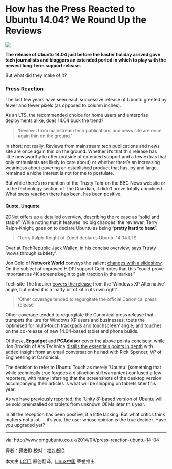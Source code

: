 How has the Press Reacted to Ubuntu 14.04? We Round Up the Reviews
================================================================================
![](http://www.omgubuntu.co.uk/wp-content/uploads/2014/04/ubuntu-desktop.jpg)

**The release of Ubuntu 14.04 just before the Easter holiday arrived gave tech journalists and bloggers an extended period in which to play with the newest long-term support release.**

But what did they make of it?

### Press Reaction ###

The last few years have seen each successive release of Ubuntu greeted by fewer and fewer pixels (as opposed to column inches).

As an LTS, the recommended choice for home users and enterprise deployments alike, does 14.04 buck the trend?

> ‘Reviews from mainstream tech publications and news site are once again thin on the ground.’

In short: not really. Reviews from mainstream tech publications and news site are once again thin on the ground. Whether it’s that this release has little newsworthy to offer (outside of extended support and a few extras that only enthusiasts are likely to care about) or whether there’s an increasing weariness about covering an established product that has, by and large, remained a niche interest is not for me to postulate.

But while there’s no mention of the Trusty Tahr on the BBC News website or in the technology section of The Guardian, it didn’t arrive totally unnoticed. What press reaction there has been, has been positive.

#### Quote, Unquote ####

ZDNet offers up a [detailed overview][1], describing the release as “solid and stable”. While noting that it features ‘no big changes’ the reviewer, Terry Ralph-Knight, goes on to declare Ubuntu as being “**pretty hard to beat**”. 

> ‘Terry Ralph-Knight of Zdnet declares Ubuntu 14.04 LTS

Over at TechRepublic Jack Wallen, in his concise overview, [says Trusty][2] ‘wows through subtlety‘.

Jon Gold of **Network World** conveys the salient [changes with a slideshow][3]. On the subject of improved HiDPI support Gold notes that this “could prove important as 4K screens begin to gain traction in the market.”

Tech site The Inquirer [covers the release][4] from the ‘Windows XP Alternative’ angle, but noted it is a ‘natty bit of kit in its own right’.

> ‘Other coverage tended to regurgitate the official Canonical press release’

Other coverage tended to regurgitate the Canonical press release that trumpets the lure for Windows XP users and businesses; touts the ‘optimised for multi-touch trackpads and touchscreen’ angle; and touches on the co-release of new 14.04-based tablet and phone builds.

Of these, **Engadget** and **PCAdvisor** cover the [above points concisely][5], while Jon Brodkin of Ars Technica [distills the essentials points in depth][6] with added insight from an email conversation he had with Rick Spencer, VP of Engineering at Canonical.

The decision to refer to Ubuntu Touch as merely ‘Ubuntu’ (something that while technically true forgoes a distinction still warranted) confused a few reporters, with many inferring that the screenshots of the desktop version accompanying their articles is what will be shipping on tablets later this year.

As we have previously reported, the ‘Unity 8′-based version of Ubuntu will be sold preinstalled on tablets from unknown OEMs later this year.

In all the reception has been positive, if a little lacking. But what critics think matters not a jot — it’s you, the user whose opinion is the true decider. Have you upgraded yet?

--------------------------------------------------------------------------------

via: http://www.omgubuntu.co.uk/2014/04/press-reaction-ubuntu-14-04

译者：[译者ID](https://github.com/译者ID) 校对：[校对者ID](https://github.com/校对者ID)

本文由 [LCTT](https://github.com/LCTT/TranslateProject) 原创翻译，[Linux中国](http://linux.cn/) 荣誉推出

[1]:http://www.zdnet.com/ubuntu-14-04-lts-trusty-tahr-review-solid-and-stable-but-no-big-changes-7000028437/
[2]:http://www.techrepublic.com/article/ubuntu-14-04-wows-through-subtlety/
[3]:http://www.networkworld.com/slideshow/149046/first-look-ubuntu-1404-lts.html
[4]:http://www.theinquirer.net/inquirer/news/2340343/ubuntu-1404-lts-desktop-arrives-this-week-as-windows-xp-alternative#%C2%A0
[5]:http://www.pcadvisor.co.uk/news/software/3512604/ubuntu-1404-lts-plays-better-with-high-res-displays-forms-ubuntus-tablet-backbone/
[6]:http://arstechnica.com/information-technology/2014/04/ubuntu-14-04-will-power-first-commercially-available-ubuntu-tablets/